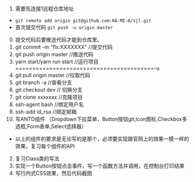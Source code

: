 1. 需要先连接1远程仓库地址

- `git remote add origin git@github.com:KA-MI-A/xjl.git`
- 首次提交代码
  `git push -u origin master`
0. 提交代码后要推送代码才能到仓库里。
1. git commit -m "flx:XXXXXXX"   //提交代码
2. git push origin master   //推送代码
3. yarn start/yarn run start   //运行项目
=========================================-u 
3. git pull origin master     //拉取代码
4. git branch -a    //查看分支
5. git checkout dev    // 切换分支
6. git clone xxxxxxx    //克隆项目
7. ssh-agent bash       //绑定用户名
8. ssh-add id_rsa       //绑定邮箱
1. 写ANTD组件 （Dropdown下拉菜单，Button按钮git,Icon图标,Checkbox多选框,Form表单,Select选择器）
 - 以上的组件的要求是无论写的是那个，必须要实现跟官网上的效果一模一样的效果，复习每个组件的API
2. 复习Class类的写法
3. 实现一个Button按钮点击事件，写一个函数方法并调用，在控制台打印结果
4. 写行内式CSS效果，然后代码截图